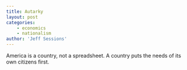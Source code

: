 ```yaml
---
title: Autarky
layout: post
categories:
    - economics
    - nationalism
author: 'Jeff Sessions'
---
```


America is a country, not a spreadsheet. A country puts the needs of its own citizens first.
